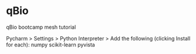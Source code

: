 # qBio
qBio bootcamp mesh tutorial


Pycharm > Settings > Python Interpreter >
Add the following (clicking Install for each):
numpy
scikit-learn
pyvista